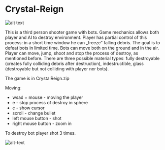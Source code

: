 # Crystal-Reign

![alt text](https://user-images.githubusercontent.com/23744531/74228774-6bd8f080-4cc1-11ea-84a7-bc9256a21b84.png)


This is a third person shooter game with bots. Game mechanics allows both player and AI to destroy environment. Player has partial control of this process: in a short time window he can „freeze” falling debris. The goal is to defeat bots in limited time. Bots can move both on the ground and in the air. Player can move, jump, shoot and stop the process of destroy, as mentioned before. There are three possible material types: fully destroyable (creates fully colliding debris after destruction), indestructible, glass (destroyable but not colliding with player nor bots).

The game is in CrystalReign.zip


Moving: 
* wsad + mouse - moving the player
* e - stop process of destroy in sphere
* c - show cursor
* scroll - change bullet
* left mouse button - shot
* right mouse button - zoom in

To destroy bot player shot 3 times.


![alt-text](https://user-images.githubusercontent.com/23744531/74230145-1225f580-4cc4-11ea-8ffd-20a340f1095b.jpg)
